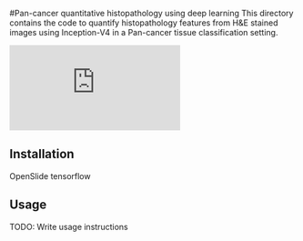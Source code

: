 #Pan-cancer quantitative histopathology using deep learning
This directory contains the code to quantify histopathology features from H&E stained images using Inception-V4 in a Pan-cancer tissue classification setting.

![alt text](https://https://github.com/yufu2015/PathImaging/readme.pdf)

## Installation
OpenSlide
tensorflow

## Usage

TODO: Write usage instructions



